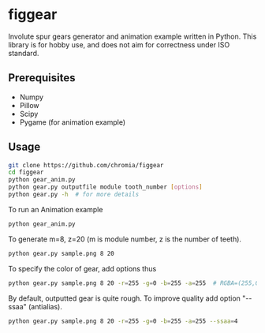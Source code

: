 # figgear

Involute spur gears generator and animation example written in Python.
This library is for hobby use, and does not aim for correctness under ISO standard.

## Prerequisites

- Numpy
- Pillow
- Scipy
- Pygame (for animation example)

## Usage

```sh
git clone https://github.com/chromia/figgear
cd figgear
python gear_anim.py
python gear.py outputfile module tooth_number [options]
python gear.py -h  # for more details
```

To run an Animation example

```sh
python gear_anim.py
```

To generate m=8, z=20 (m is module number, z is the number of teeth).

```sh
python gear.py sample.png 8 20
```

To specify the color of gear, add options thus

```sh
python gear.py sample.png 8 20 -r=255 -g=0 -b=255 -a=255  # RGBA=(255,0,0,255)
```
By default, outputted gear is quite rough. To improve quality add option "--ssaa" (antialias).
```sh
python gear.py sample.png 8 20 -r=255 -g=0 -b=255 -a=255 --ssaa=4
```
